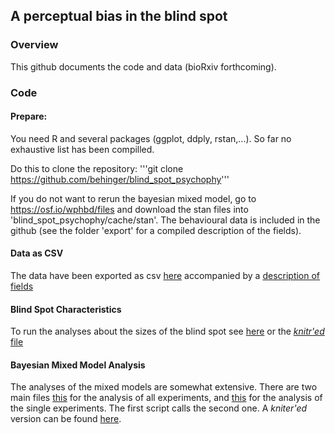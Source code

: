 ## A perceptual bias in the blind spot

### Overview
This github documents the code and data (bioRxiv forthcoming).


### Code

#### Prepare:
You need R and several packages (ggplot, ddply, rstan,...). So far no exhaustive list has been compilled.

Do this to clone the repository:
'''git clone https://github.com/behinger/blind_spot_psychophy'''

If you do not want to rerun the bayesian mixed model, go to https://osf.io/wphbd/files and download the stan files into 'blind_spot_psychophy/cache/stan'. The behavioural data is included in the github (see the folder 'export' for a compiled description of the fields).

#### Data as CSV
The data have been exported as csv [here](export/2016-01-28_allDat.csv) accompanied by a [description of fields ](scripts/bs_export_csv.html)


#### Blind Spot Characteristics
To run the analyses about the sizes of the blind spot see [here](scripts/bs_blindSpot.Rmd) or the [*knitr'ed* file](scripts/bs_blindSpot.html)

#### Bayesian Mixed Model Analysis
The analyses of the mixed models are somewhat extensive. There are two main files [this](scripts/bs_stan_matrix.R) for the analysis of all experiments, and [this](scripts/bs_stan_singleExperiment_analysis.Rmd) for the analysis of the single experiments. The first script calls the second one.
A *kniter'ed* version can be found [here](scripts/bs_stan_matrix.html).
